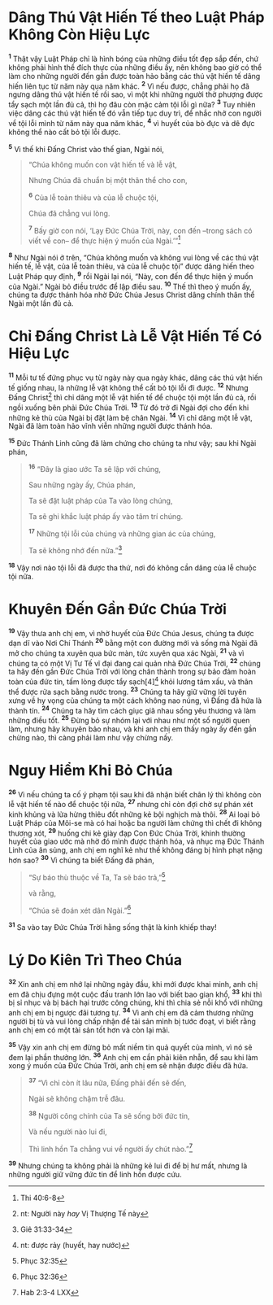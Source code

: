 # Dâng Thú Vật Hiến Tế theo Luật Pháp Không Còn Hiệu Lực

<sup><b>1</b></sup> Thật vậy Luật Pháp chỉ là hình bóng của những điều tốt đẹp sắp đến, chứ không phải hình thể đích thực của những điều ấy, nên không bao giờ có thể làm cho những người đến gần được toàn hảo bằng các thú vật hiến tế dâng hiến liên tục từ năm này qua năm khác. <sup><b>2</b></sup> Vì nếu được, chẳng phải họ đã ngưng dâng thú vật hiến tế rồi sao, vì một khi những người thờ phượng được tẩy sạch một lần đủ cả, thì họ đâu còn mặc cảm tội lỗi gì nữa? <sup><b>3</b></sup> Tuy nhiên việc dâng các thú vật hiến tế đó vẫn tiếp tục duy trì, để nhắc nhở con người về tội lỗi mình từ năm này qua năm khác, <sup><b>4</b></sup> vì huyết của bò đực và dê đực không thể nào cất bỏ tội lỗi được.

<sup><b>5</b></sup> Vì thế khi Ðấng Christ vào thế gian, Ngài nói,

> “Chúa không muốn con vật hiến tế và lễ vật,
>
> Nhưng Chúa đã chuẩn bị một thân thể cho con,
>
> <sup><b>6</b></sup> Của lễ toàn thiêu và của lễ chuộc tội,
>
> Chúa đã chẳng vui lòng.
>
> <sup><b>7</b></sup> Bấy giờ con nói, ‘Lạy Ðức Chúa Trời, này, con đến –trong sách có viết về con– để thực hiện ý muốn của Ngài.’”[^1@-d8dee86e-004c-404b-ab05-43b1d8cfb297]

<sup><b>8</b></sup> Như Ngài nói ở trên, “Chúa không muốn và không vui lòng về các thú vật hiến tế, lễ vật, của lễ toàn thiêu, và của lễ chuộc tội” được dâng hiến theo Luật Pháp quy định, <sup><b>9</b></sup> rồi Ngài lại nói, “Này, con đến để thực hiện ý muốn của Ngài.” Ngài bỏ điều trước để lập điều sau. <sup><b>10</b></sup> Thế thì theo ý muốn ấy, chúng ta được thánh hóa nhờ Ðức Chúa Jesus Christ dâng chính thân thể Ngài một lần đủ cả.

# Chỉ Ðấng Christ Là Lễ Vật Hiến Tế Có Hiệu Lực

<sup><b>11</b></sup> Mỗi tư tế đứng phục vụ từ ngày này qua ngày khác, dâng các thú vật hiến tế giống nhau, là những lễ vật không thể cất bỏ tội lỗi đi được. <sup><b>12</b></sup> Nhưng Ðấng Christ[^1-d8dee86e-004c-404b-ab05-43b1d8cfb297] thì chỉ dâng một lễ vật hiến tế để chuộc tội một lần đủ cả, rồi ngồi xuống bên phải Ðức Chúa Trời. <sup><b>13</b></sup> Từ đó trở đi Ngài đợi cho đến khi những kẻ thù của Ngài bị đặt làm bệ chân Ngài. <sup><b>14</b></sup> Vì chỉ dâng một lễ vật, Ngài đã làm toàn hảo vĩnh viễn những người được thánh hóa.

<sup><b>15</b></sup> Ðức Thánh Linh cũng đã làm chứng cho chúng ta như vậy; sau khi Ngài phán,

> <sup><b>16</b></sup> “Ðây là giao ước Ta sẽ lập với chúng,
>
> Sau những ngày ấy, Chúa phán,
>
> Ta sẽ đặt luật pháp của Ta vào lòng chúng,
>
> Ta sẽ ghi khắc luật pháp ấy vào tâm trí chúng.
>
> <sup><b>17</b></sup> Những tội lỗi của chúng và những gian ác của chúng,
>
> Ta sẽ không nhớ đến nữa.”[^2@-d8dee86e-004c-404b-ab05-43b1d8cfb297]

<sup><b>18</b></sup> Vậy nơi nào tội lỗi đã được tha thứ, nơi đó không cần dâng của lễ chuộc tội nữa.

# Khuyên Ðến Gần Ðức Chúa Trời

<sup><b>19</b></sup> Vậy thưa anh chị em, vì nhờ huyết của Ðức Chúa Jesus, chúng ta được dạn dĩ vào Nơi Chí Thánh <sup><b>20</b></sup> bằng một con đường mới và sống mà Ngài đã mở cho chúng ta xuyên qua bức màn, tức xuyên qua xác Ngài, <sup><b>21</b></sup> và vì chúng ta có một Vị Tư Tế vĩ đại đang cai quản nhà Ðức Chúa Trời, <sup><b>22</b></sup> chúng ta hãy đến gần Ðức Chúa Trời với lòng chân thành trong sự bảo đảm hoàn toàn của đức tin, tấm lòng được tẩy sạch\[4][^2-d8dee86e-004c-404b-ab05-43b1d8cfb297] khỏi lương tâm xấu, và thân thể được rửa sạch bằng nước trong. <sup><b>23</b></sup> Chúng ta hãy giữ vững lời tuyên xưng về hy vọng của chúng ta một cách không nao núng, vì Ðấng đã hứa là thành tín. <sup><b>24</b></sup> Chúng ta hãy tìm cách giục giã nhau sống yêu thương và làm những điều tốt. <sup><b>25</b></sup> Ðừng bỏ sự nhóm lại với nhau như một số người quen làm, nhưng hãy khuyên bảo nhau, và khi anh chị em thấy ngày ấy đến gần chừng nào, thì càng phải làm như vậy chừng nấy.

# Nguy Hiểm Khi Bỏ Chúa

<sup><b>26</b></sup> Vì nếu chúng ta cố ý phạm tội sau khi đã nhận biết chân lý thì không còn lễ vật hiến tế nào để chuộc tội nữa, <sup><b>27</b></sup> nhưng chỉ còn đợi chờ sự phán xét kinh khủng và lửa hừng thiêu đốt những kẻ bội nghịch mà thôi. <sup><b>28</b></sup> Ai loại bỏ Luật Pháp của Môi-se mà có hai hoặc ba người làm chứng thì chết đi không thương xót, <sup><b>29</b></sup> huống chi kẻ giày đạp Con Ðức Chúa Trời, khinh thường huyết của giao ước mà nhờ đó mình được thánh hóa, và nhục mạ Ðức Thánh Linh của ân sủng, anh chị em nghĩ kẻ như thế không đáng bị hình phạt nặng hơn sao? <sup><b>30</b></sup> Vì chúng ta biết Ðấng đã phán,

> “Sự báo thù thuộc về Ta, Ta sẽ báo trả,”[^3@-d8dee86e-004c-404b-ab05-43b1d8cfb297]
>
> và rằng,
>
> “Chúa sẽ đoán xét dân Ngài.”[^4@-d8dee86e-004c-404b-ab05-43b1d8cfb297]

<sup><b>31</b></sup> Sa vào tay Ðức Chúa Trời hằng sống thật là kinh khiếp thay!

# Lý Do Kiên Trì Theo Chúa

<sup><b>32</b></sup> Xin anh chị em nhớ lại những ngày đầu, khi mới được khai minh, anh chị em đã chịu đựng một cuộc đấu tranh lớn lao với biết bao gian khổ, <sup><b>33</b></sup> khi thì bị sỉ nhục và bị bách hại trước công chúng, khi thì chia sẻ nỗi khổ với những anh chị em bị ngược đãi tương tự. <sup><b>34</b></sup> Vì anh chị em đã cảm thương những người bị tù và vui lòng chấp nhận để tài sản mình bị tước đoạt, vì biết rằng anh chị em có một tài sản tốt hơn và còn lại mãi.

<sup><b>35</b></sup> Vậy xin anh chị em đừng bỏ mất niềm tin quả quyết của mình, vì nó sẽ đem lại phần thưởng lớn. <sup><b>36</b></sup> Anh chị em cần phải kiên nhẫn, để sau khi làm xong ý muốn của Ðức Chúa Trời, anh chị em sẽ nhận được điều đã hứa.

> <sup><b>37</b></sup> “Vì chỉ còn ít lâu nữa, Ðấng phải đến sẽ đến,
>
> Ngài sẽ không chậm trễ đâu.
>
> <sup><b>38</b></sup> Người công chính của Ta sẽ sống bởi đức tin,
>
> Và nếu người nào lui đi,
>
> Thì linh hồn Ta chẳng vui về người ấy chút nào.”[^5@-d8dee86e-004c-404b-ab05-43b1d8cfb297]

<sup><b>39</b></sup> Nhưng chúng ta không phải là những kẻ lui đi để bị hư mất, nhưng là những người giữ vững đức tin để linh hồn được cứu.

[^1-d8dee86e-004c-404b-ab05-43b1d8cfb297]: nt: Người này _hay_ Vị Thượng Tế này

[^2-d8dee86e-004c-404b-ab05-43b1d8cfb297]: nt: được rảy (huyết, hay nước)

[^1@-d8dee86e-004c-404b-ab05-43b1d8cfb297]: Thi 40:6-8

[^2@-d8dee86e-004c-404b-ab05-43b1d8cfb297]: Giê 31:33-34

[^3@-d8dee86e-004c-404b-ab05-43b1d8cfb297]: Phục 32:35

[^4@-d8dee86e-004c-404b-ab05-43b1d8cfb297]: Phục 32:36

[^5@-d8dee86e-004c-404b-ab05-43b1d8cfb297]: Hab 2:3-4 LXX

